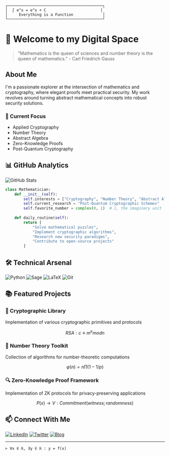 ```ascii-art
┌──────────────────────────────────────────┐
│  ∫ e^x = e^x + C                        │
│     Everything is a Function             │
└──────────────────────────────────────────┘
```

# 🔐 Welcome to my Digital Space

> "Mathematics is the queen of sciences and number theory is the queen of mathematics." - Carl Friedrich Gauss

## About Me

I'm a passionate explorer at the intersection of mathematics and cryptography, where elegant proofs meet practical security. My work revolves around turning abstract mathematical concepts into robust security solutions.

### 🎯 Current Focus
- Applied Cryptography
- Number Theory
- Abstract Algebra
- Zero-Knowledge Proofs
- Post-Quantum Cryptography

## 📊 GitHub Analytics

![GitHub Stats](https://github-readme-stats.vercel.app/api?username=crypt0-wizard&show_icons=true&theme=radical)

```python
class Mathematician:
    def __init__(self):
        self.interests = ["Cryptography", "Number Theory", "Abstract Algebra"]
        self.current_research = "Post-Quantum Cryptographic Schemes"
        self.favorite_number = complex(0, 1)  # i, the imaginary unit
        
    def daily_routine(self):
        return [
            "Solve mathematical puzzles",
            "Implement cryptographic algorithms",
            "Research new security paradigms",
            "Contribute to open-source projects"
        ]
```

## 🛠️ Technical Arsenal

![Python](https://img.shields.io/badge/-Python-3776AB?style=flat-square&logo=Python&logoColor=white)
![Sage](https://img.shields.io/badge/-SageMath-000000?style=flat-square)
![LaTeX](https://img.shields.io/badge/-LaTeX-008080?style=flat-square&logo=LaTeX&logoColor=white)
![Git](https://img.shields.io/badge/-Git-F05032?style=flat-square&logo=git&logoColor=white)

## 📚 Featured Projects

### 🔐 Cryptographic Library
Implementation of various cryptographic primitives and protocols
```math
RSA: c ≡ m^e mod n
```

### 🧮 Number Theory Toolkit
Collection of algorithms for number-theoretic computations
```math
φ(n) = n ∏(1 - 1/p)
```

### 🔍 Zero-Knowledge Proof Framework
Implementation of ZK protocols for privacy-preserving applications
```math
P(x) → V: Commitment(witness; randomness)
```

## 📫 Connect With Me

[![LinkedIn](https://img.shields.io/badge/-LinkedIn-0077B5?style=flat-square&logo=LinkedIn&logoColor=white)](YOUR_LINKEDIN)
[![Twitter](https://img.shields.io/badge/-Twitter-1DA1F2?style=flat-square&logo=Twitter&logoColor=white)](YOUR_TWITTER)
[![Blog](https://img.shields.io/badge/-Blog-FF4088?style=flat-square&logo=Hugo&logoColor=white)](YOUR_BLOG)

---

```ascii-art
⊢ ∀x ∈ ℝ, ∃y ∈ ℝ : y = f(x)
```
